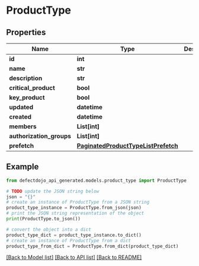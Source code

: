 # ProductType


## Properties

Name | Type | Description | Notes
------------ | ------------- | ------------- | -------------
**id** | **int** |  | [readonly] 
**name** | **str** |  | 
**description** | **str** |  | [optional] 
**critical_product** | **bool** |  | [optional] 
**key_product** | **bool** |  | [optional] 
**updated** | **datetime** |  | [readonly] 
**created** | **datetime** |  | [readonly] 
**members** | **List[int]** |  | [readonly] 
**authorization_groups** | **List[int]** |  | [readonly] 
**prefetch** | [**PaginatedProductTypeListPrefetch**](PaginatedProductTypeListPrefetch.md) |  | [optional] 

## Example

```python
from defectdojo_api_generated.models.product_type import ProductType

# TODO update the JSON string below
json = "{}"
# create an instance of ProductType from a JSON string
product_type_instance = ProductType.from_json(json)
# print the JSON string representation of the object
print(ProductType.to_json())

# convert the object into a dict
product_type_dict = product_type_instance.to_dict()
# create an instance of ProductType from a dict
product_type_from_dict = ProductType.from_dict(product_type_dict)
```
[[Back to Model list]](../README.md#documentation-for-models) [[Back to API list]](../README.md#documentation-for-api-endpoints) [[Back to README]](../README.md)


